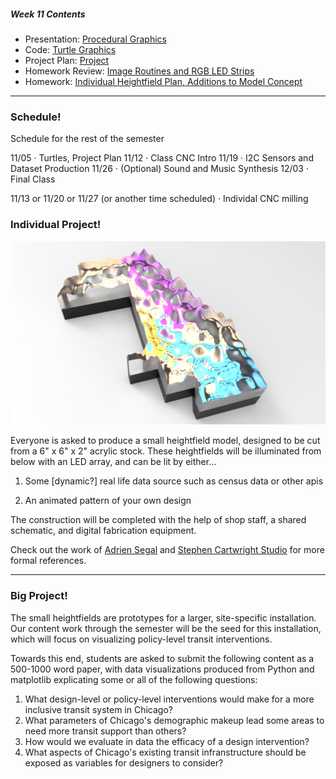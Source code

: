 ##### Week 11 Contents
- Presentation: [Procedural Graphics](readme.md)
- Code: [Turtle Graphics](turtle.md)
- Project Plan: [Project](project.md)
- Homework Review: [Image Routines and RGB LED Strips](homework-review.md)
- Homework: [Individual Heightfield Plan, Additions to Model Concept](homework.md)

-----

### Schedule!

Schedule for the rest of the semester

11/05 · Turtles, Project Plan
11/12 · Class CNC Intro 
11/19 · I2C Sensors and Dataset Production
11/26 · (Optional) Sound and Music Synthesis
12/03 · Final Class

11/13 or 11/20 or 11/27 (or another time scheduled) · Individal CNC milling

### Individual Project! 

![model](model.png)

Everyone is asked to produce a small heightfield model, designed to be cut from a 6" x 6" x 2" acrylic stock. These heightfields will be illuminated from below with an LED array, and can be lit by either... 

1. Some [dynamic?] real life data source such as census data or other apis

2. An animated pattern of your own design

The construction will be completed with the help of shop staff, a shared schematic, and digital fabrication equipment. 

Check out the work of [Adrien Segal](https://www.adriensegal.com) and [Stephen Cartwright Studio](http://stephencartwrightstudio.blogspot.com/2015/05/acrylic-milling.html) for more formal references.

------

### Big Project! 

The small heightfields are prototypes for a larger, site-specific installation. Our content work through the semester will be the seed for this installation, which will focus on visualizing policy-level transit interventions.

Towards this end, students are asked to submit the following content as a 500-1000 word paper, with data visualizations produced from Python and matplotlib explicating some or all of the following questions:

1. What design-level or policy-level interventions would make for a more inclusive transit system in Chicago?
2. What parameters of Chicago's demographic makeup lead some areas to need more transit support than others?
3. How would we evaluate in data the efficacy of a design intervention? 
4. What aspects of Chicago's existing transit infranstructure should be exposed as variables for designers to consider?

